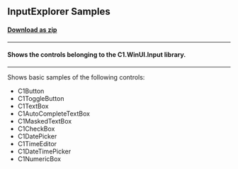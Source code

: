 ## InputExplorer Samples
#### [Download as zip](https://grapecity.github.io/DownGit/#/home?url=https://github.com/GrapeCity/ComponentOne-WinUI-Samples/tree/master/NET_6/Input/InputExplorer)
____
#### Shows the controls belonging to the C1.WinUI.Input library.
____
Shows basic samples of the following controls:

* C1Button
* C1ToggleButton
* C1TextBox
* C1AutoCompleteTextBox
* C1MaskedTextBox
* C1CheckBox
* C1DatePicker
* C1TimeEditor
* C1DateTimePicker
* C1NumericBox
